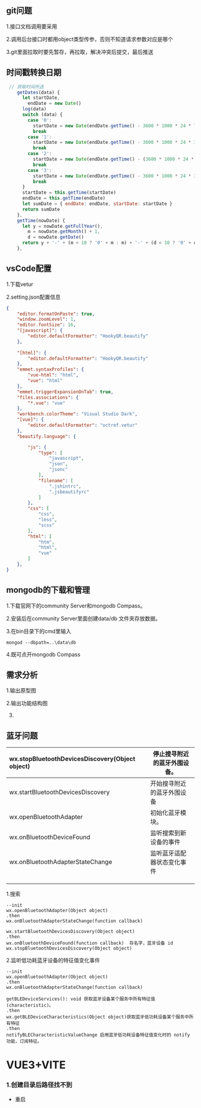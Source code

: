 ## git问题

1.接口文档调用要采用

2.调用后台接口时都用object类型传参，否则不知道请求参数对应是哪个

3.git里面拉取时要先暂存，再拉取，解决冲突后提交，最后推送

## 时间戳转换日期

```js
 // 获取时间所选
    getDates(data) {
      let startDate,
        endDate = new Date()
      log(data)
      switch (data) {
        case '0':
          startDate = new Date(endDate.getTime() - 3600 * 1000 * 24 * 7) //直接用 new Date(时间戳) 格式转化获得当前时间
          break
        case '1':
          startDate = new Date(endDate.getTime() - 3600 * 1000 * 24 * 30)
          break
        case '2':
          startDate = new Date(endDate.getTime() - (3600 * 1000 * 24 * 365) / 2)
          break
        case '3':
          startDate = new Date(endDate.getTime() - 3600 * 1000 * 24 * 365)
          break
      }
      startDate = this.getTime(startDate)
      endDate = this.getTime(endDate)
      let sumDate = { endDate: endDate, startDate: startDate }
      return sumDate
    },
    getTime(nowDate) {
      let y = nowDate.getFullYear(),
        m = nowDate.getMonth() + 1,
        d = nowDate.getDate()
      return y + '-' + (m < 10 ? '0' + m : m) + '-' + (d < 10 ? '0' + d : d)
    },
```

## vsCode配置

1.下载vetur

2.setting.json配置信息

```json
{
    "editor.formatOnPaste": true,
    "window.zoomLevel": 1,
    "editor.fontSize": 16,
    "[javascript]": {
        "editor.defaultFormatter": "HookyQR.beautify"
    },
   
    "[html]": {
        "editor.defaultFormatter": "HookyQR.beautify"
    },
    "emmet.syntaxProfiles": {
        "vue-html": "html",
        "vue": "html"
    },
    "emmet.triggerExpansionOnTab": true,
    "files.associations": {
        "*.vue": "vue"
    },
    "workbench.colorTheme": "Visual Studio Dark",
    "[vue]": {
        "editor.defaultFormatter": "octref.vetur"
    },
    "beautify.language": {

        "js": {
            "type": [
                "javascript",
                "json",
                "jsonc"
            ],
            "filename": [
                ".jshintrc",
                ".jsbeautifyrc"
            ]
        },
        "css": [
            "css",
            "less",
            "scss"
        ],
        "html": [
            "htm",
            "html",
            "vue"
        ]
    },
}
```

## mongodb的下载和管理

1.下载官网下的community Server和mongodb Compass。

2.安装后在community Server里面创建data/db 文件夹存放数据。

3.在bin目录下的cmd里输入

```
mongod --dbpath=..\data\db
```

4.既可点开mongodb Compass

## 需求分析

1.输出原型图

2.输出功能结构图

3.

## 蓝牙问题

| wx.stopBluetoothDevicesDiscovery(Object object) | 停止搜寻附近的蓝牙外围设备。 |
| :---------------------------------------------- | ---------------------------- |
| wx.startBluetoothDevicesDiscovery               | 开始搜寻附近的蓝牙外围设备   |
| wx.openBluetoothAdapter                         | 初始化蓝牙模块。             |
| wx.onBluetoothDeviceFound                       | 监听搜索到新设备的事件       |
| wx.onBluetoothAdapterStateChange                | 监听蓝牙适配器状态变化事件   |
|                                                 |                              |
|                                                 |                              |
|                                                 |                              |

1.搜索

```
--init
wx.openBluetoothAdapter(Object object)
.then
wx.onBluetoothAdapterStateChange(function callback)

wx.startBluetoothDevicesDiscovery(Object object)
.then
wx.onBluetoothDeviceFound(function callback)  存名字，蓝牙设备 id
wx.stopBluetoothDevicesDiscovery(Object object)

```

2.监听低功耗蓝牙设备的特征值变化事件

```
--init
wx.openBluetoothAdapter(Object object)
.then
wx.onBluetoothAdapterStateChange(function callback)

getBLEDeviceServices(): void 获取蓝牙设备某个服务中所有特征值(characteristic)。
.then
wx.getBLEDeviceCharacteristics(Object object)获取蓝牙低功耗设备某个服务中所有特征 
.then
notifyBLECharacteristicValueChange 启用蓝牙低功耗设备特征值变化时的 notify 功能，订阅特征。
```

# VUE3+VITE

### 1.创建目录后路径找不到

- 重启



















